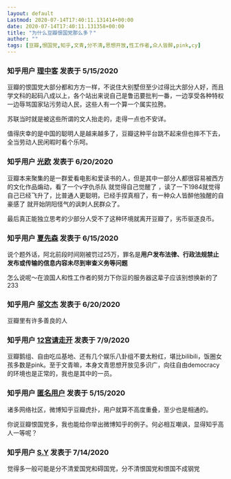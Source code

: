 ```yaml
---
layout: default
Lastmod: 2020-07-14T17:40:11.131414+00:00
date: 2020-07-14T17:40:11.131358+00:00
title: "为什么豆瓣恨国党那么多？"
author: ""
tags: [豆瓣,恨国党,知乎,文青,分不清,思想开放,性工作者,众人皆醉,pink,cy]
---
```





### 知乎用户 [理中客](//www.zhihu.com/people/tang-bo-long-9) 发表于 5/15/2020
  
豆瓣的恨国党大部分都和方方一样，不说住大别墅但至少过得比大部分人好，而且学文科的起码八成以上，各个站出来说自己是鲁迅要批判一番，一边享受各种特权一边辱骂国家玷污劳动人民，这些人有一个算一个属实拉胯。

苏联当时就是被这些所谓的文人抬走的，走得一点也不安详。

值得庆幸的是中国的聪明人是越来越多了，豆瓣这种平台跳不起来但也摔不下去，全当劳动人民闲暇时看个乐呵。
  
  



### 知乎用户 [光欧](//www.zhihu.com/people/guang-ou) 发表于 6/20/2020
  
豆瓣本来聚集的是一群爱看电影和爱读书的人，但是其中一部分人都很容易被西方的文化作品煽动，看了一个v字仇杀队 就觉得自己觉醒了 ，读了一下1984就觉得自己已经飞升了，比普通人更聪明，已经手捏真相了，有一种众人皆醉他独醒的自豪感了 就开始阴阳怪气的讽刺人民群众了。

最后真正能独立思考的少部分人受不了这种环境就离开豆瓣了，劣币驱逐良币。
  
  



### 知乎用户 [夏先森](//www.zhihu.com/people/xia-xian-sen-44) 发表于 6/15/2020
  
说个题外话，阿北前段时间刚被罚过25万，罪名是**用户发布法律、行政法规禁止发布或传输的信息内容未尽到审查义务等问题**

怎么说呢～在浪国人和性工作者的努力下你豆的服务器这辈子应该别想换新的了233
  
  



### 知乎用户 [邬文杰](//www.zhihu.com/people/wu-wen-jie-50-22) 发表于 6/20/2020
  
豆瓣里有许多善良的人
  
  



### 知乎用户 [12宫请走开](//www.zhihu.com/people/bai-gui-ye-xi) 发表于 7/9/2020
  
豆瓣鹅组、自由吃瓜基地、还有几个娱乐八卦组不要太粉红，堪比bilibili，饭圈女孩多数是pink。至于文青嘛，本身文青思想开放见多识广，向往自由democracy的环境也是正常的，我也是其中的一员。
  
  



### 知乎用户 [匿名用户](undefined) 发表于 5/15/2020
  
诸多网络社区，微博知乎豆瓣虎扑，用户就算不高度重叠，至少也是相通的。

你说豆瓣恨国党多，我也能给你举出微博知乎的例子。何必相互嘲讽，显得知乎高人一等呢？
  
  



### 知乎用户 [S.Y](//www.zhihu.com/people/s-y-71-44) 发表于 7/14/2020
  
觉得多一般可能是分不清爱国党和碍国党，分不清恨国党和恨国不成钢党
  
  



